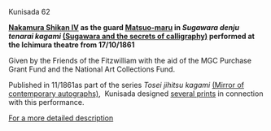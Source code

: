 Kunisada 62

**[Nakamura Shikan IV](..//exhibition/group-21) as the guard [Matsuo-maru](kun148.htm) in _Sugawara denju tenarai kagami_ [(Sugawara and the secrets of calligraphy)](../Group3.htm) performed at the Ichimura theatre from 17/10/1861**

Given by the Friends of the Fitzwilliam with the aid of the MGC Purchase Grant Fund and the National Art Collections Fund.

Published in 11/1861as part of the series _Tosei jihitsu kagami_ [(Mirror of contemporary autographs)](kun113.htm),  Kunisada designed [several prints](../Group3.htm) in connection with this performance.


[For a more detailed description](../textp85.htm)
